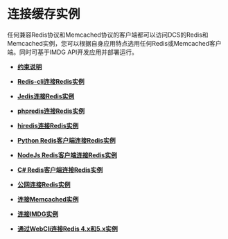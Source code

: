 # 连接缓存实例<a name="zh-cn_topic_0033744455"></a>

任何兼容Redis协议和Memcached协议的客户端都可以访问DCS的Redis和Memcached实例，您可以根据自身应用特点选用任何Redis或Memcached客户端。同时可基于IMDG API开发应用并部署运行。

-   **[约束说明](约束说明.md)**  

-   **[Redis-cli连接Redis实例](Redis-cli连接Redis实例.md)**  

-   **[Jedis连接Redis实例](Jedis连接Redis实例.md)**  

-   **[phpredis连接Redis实例](phpredis连接Redis实例.md)**  

-   **[hiredis连接Redis实例](hiredis连接Redis实例.md)**  

-   **[Python Redis客户端连接Redis实例](Python-Redis客户端连接Redis实例.md)**  

-   **[NodeJs Redis客户端连接Redis实例](NodeJs-Redis客户端连接Redis实例.md)**  

-   **[C\# Redis客户端连接Redis实例](C-Redis客户端连接Redis实例.md)**  

-   **[公网连接Redis实例](公网连接Redis实例.md)**  

-   **[连接Memcached实例](连接Memcached实例.md)**  

-   **[连接IMDG实例](连接IMDG实例.md)**  

-   **[通过WebCli连接Redis 4.x和5.x实例](通过WebCli连接Redis-4-x和5-x实例.md)**  


